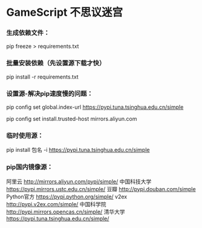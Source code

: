# GameScript  不思议迷宫


### 生成依赖文件：
pip freeze > requirements.txt 
### 批量安装依赖（先设置源下载才快）
pip install -r requirements.txt


### 设置源-解决pip速度慢的问题：
pip config set global.index-url https://pypi.tuna.tsinghua.edu.cn/simple

pip config set install.trusted-host mirrors.aliyun.com


### 临时使用源：
pip install 包名 -i https://pypi.tuna.tsinghua.edu.cn/simple


### pip国内镜像源：
阿里云	http://mirrors.aliyun.com/pypi/simple/
中国科技大学 	https://pypi.mirrors.ustc.edu.cn/simple/
豆瓣	 http://pypi.douban.com/simple
Python官方	 https://pypi.python.org/simple/
v2ex	 http://pypi.v2ex.com/simple/
中国科学院 	http://pypi.mirrors.opencas.cn/simple/
清华大学	 https://pypi.tuna.tsinghua.edu.cn/simple/

